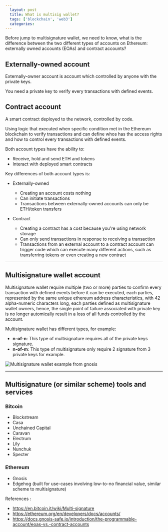 ```yaml
---
  layout: post
  title: What is multisig wallet?
  tags: ['blockchain', 'web3']
  categories: 
---
```


Before jump to multisignature wallet, we need to know, what is the difference between the two different types of accounts on Ethereum: externally owned accounts (EOAs) and contract accounts?

## Externally-owned account

Externally-owner account is account which controlled by anyone with the private keys.

You need a private key to verify every transactions with defined events.

## Contract account

A smart contract deployed to the network, controlled by code.

Using logic that executed when specific condition met in the Ethereum blockchain to verify transactions and can define whos has the access rights and how to control every transactions with defined events.

Both account types have the ability to:

- Receive, hold and send ETH and tokens
- Interact with deployed smart contracts

Key differences of both account types is:

- Externally-owned

  - Creating an account costs nothing
  - Can initiate transactions
  - Transactions between externally-owned accounts can only be ETH/token transfers

- Contract

  - Creating a contract has a cost because you're using network storage
  - Can only send transactions in response to receiving a transaction
  - Transactions from an external account to a contract account can trigger code which can execute many different actions, such as transferring tokens or even creating a new contract

---

## Multisignature wallet account

Multisignature wallet require multiple (two or more) parties to confirm every transaction with defined events before it can be executed, each parties, represented by the same unique ethereum address characteristics, with 42 alpha-numeric characters long, each parties defined as multisignature wallet owners, hence, the single point of failure associated with private key is no longer automically result in a loss of all funds controlled by the account.

Multisignature wallet has different types, for example:
- **n-of-n**: This type of multisignature requires all of the private keys signature.
- **n-of-m**: This type of multisignature only require 2 signature from 3 private keys for example.

![Multisignature wallet example from gnosis](https://dev-to-uploads.s3.amazonaws.com/uploads/articles/y2ppgg75olyq2wda4oa3.png)

---

## Multisignature (or similar scheme) tools and services

### Bitcoin

- Blockstream
- Casa
- Unchained Capital
- Caravan
- Electrum
- Lily
- Nunchuk
- Specter

### Ethereum

- Gnosis
- Edgehog (built for use-cases involving low-to-no financial value, similar scheme to multisignature)

References :

- https://en.bitcoin.it/wiki/Multi-signature
- https://ethereum.org/en/developers/docs/accounts/
- https://docs.gnosis-safe.io/introduction/the-programmable-account/eoas-vs.-contract-accounts
